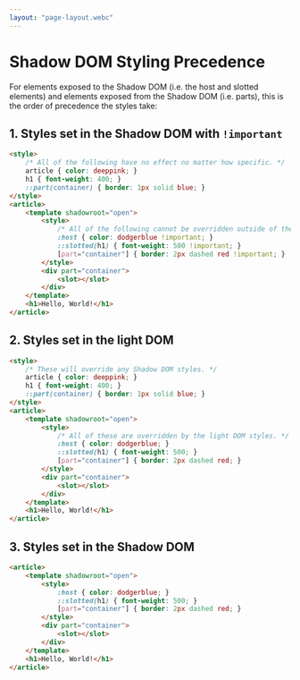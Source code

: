 ```yaml
---
layout: "page-layout.webc"
---
```


# Shadow DOM Styling Precedence

For elements exposed to the Shadow DOM (i.e. the host and slotted
elements) and elements exposed from the Shadow DOM (i.e. parts), this is
the order of precedence the styles take:

## 1. Styles set in the Shadow DOM with `!important`

```html
<style>
	/* All of the following have no effect no matter how specific. */
	article { color: deeppink; }
	h1 { font-weight: 400; }
	::part(container) { border: 1px solid blue; }
</style>
<article>
	<template shadowroot="open">
		<style>
			/* All of the following cannot be overridden outside of the Shadow DOM. */
			:host { color: dodgerblue !important; }
			::slotted(h1) { font-weight: 500 !important; }
			[part="container"] { border: 2px dashed red !important; }
		</style>
		<div part="container">
			<slot></slot>
		</div>
	</template>
	<h1>Hello, World!</h1>
</article>
```

## 2. Styles set in the light DOM

```html
<style>
	/* These will override any Shadow DOM styles. */
	article { color: deeppink; }
	h1 { font-weight: 400; }
	::part(container) { border: 1px solid blue; }
</style>
<article>
	<template shadowroot="open">
		<style>
			/* All of these are overridden by the light DOM styles. */
			:host { color: dodgerblue; }
			::slotted(h1) { font-weight: 500; }
			[part="container"] { border: 2px dashed red; }
		</style>
		<div part="container">
			<slot></slot>
		</div>
	</template>
	<h1>Hello, World!</h1>
</article>
```

## 3. Styles set in the Shadow DOM

```html
<article>
	<template shadowroot="open">
		<style>
			:host { color: dodgerblue; }
			::slotted(h1) { font-weight: 500; }
			[part="container"] { border: 2px dashed red; }
		</style>
		<div part="container">
			<slot></slot>
		</div>
	</template>
	<h1>Hello, World!</h1>
</article>
```
